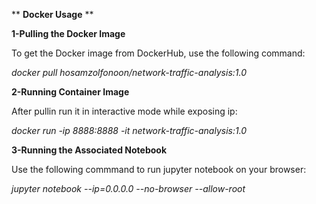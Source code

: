 ** **Docker Usage** **


**1-Pulling the Docker Image**

To get the Docker image from DockerHub, use the following command:

*docker pull hosamzolfonoon/network-traffic-analysis:1.0*

**2-Running Container Image**

After pullin run it in interactive mode while exposing ip:

*docker run -ip 8888:8888 -it network-traffic-analysis:1.0*

**3-Running the Associated Notebook**

Use the following commmand to run jupyter notebook on your browser:

*jupyter notebook --ip=0.0.0.0 --no-browser --allow-root*

